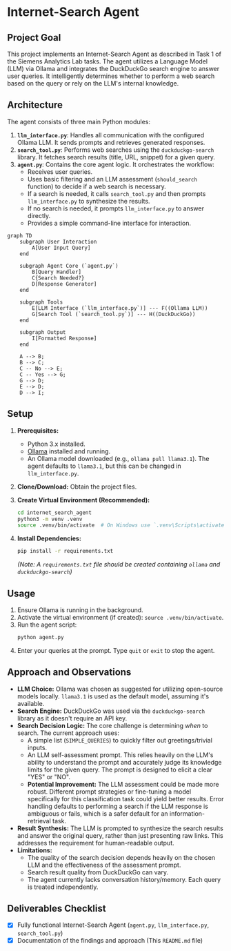 # Internet-Search Agent

## Project Goal

This project implements an Internet-Search Agent as described in Task 1 of the Siemens Analytics Lab tasks. The agent utilizes a Language Model (LLM) via Ollama and integrates the DuckDuckGo search engine to answer user queries. It intelligently determines whether to perform a web search based on the query or rely on the LLM's internal knowledge.

## Architecture

The agent consists of three main Python modules:

1.  **`llm_interface.py`**: Handles all communication with the configured Ollama LLM. It sends prompts and retrieves generated responses.
2.  **`search_tool.py`**: Performs web searches using the `duckduckgo-search` library. It fetches search results (title, URL, snippet) for a given query.
3.  **`agent.py`**: Contains the core agent logic. It orchestrates the workflow:
    *   Receives user queries.
    *   Uses basic filtering and an LLM assessment (`should_search` function) to decide if a web search is necessary.
    *   If a search is needed, it calls `search_tool.py` and then prompts `llm_interface.py` to synthesize the results.
    *   If no search is needed, it prompts `llm_interface.py` to answer directly.
    *   Provides a simple command-line interface for interaction.

```mermaid
graph TD
    subgraph User Interaction
        A[User Input Query]
    end

    subgraph Agent Core (`agent.py`)
        B[Query Handler]
        C{Search Needed?}
        D[Response Generator]
    end

    subgraph Tools
        E[LLM Interface (`llm_interface.py`)] --- F((Ollama LLM))
        G[Search Tool (`search_tool.py`)] --- H((DuckDuckGo))
    end

    subgraph Output
        I[Formatted Response]
    end

    A --> B;
    B --> C;
    C -- No --> E;
    C -- Yes --> G;
    G --> D;
    E --> D;
    D --> I;
```

## Setup

1.  **Prerequisites:**
    *   Python 3.x installed.
    *   [Ollama](https://ollama.com/) installed and running.
    *   An Ollama model downloaded (e.g., `ollama pull llama3.1`). The agent defaults to `llama3.1`, but this can be changed in `llm_interface.py`.

2.  **Clone/Download:** Obtain the project files.

3.  **Create Virtual Environment (Recommended):**
    ```bash
    cd internet_search_agent
    python3 -m venv .venv
    source .venv/bin/activate  # On Windows use `.venv\Scripts\activate`
    ```

4.  **Install Dependencies:**
    ```bash
    pip install -r requirements.txt
    ```
    *(Note: A `requirements.txt` file should be created containing `ollama` and `duckduckgo-search`)*

## Usage

1.  Ensure Ollama is running in the background.
2.  Activate the virtual environment (if created): `source .venv/bin/activate`.
3.  Run the agent script:
    ```bash
    python agent.py
    ```
4.  Enter your queries at the prompt. Type `quit` or `exit` to stop the agent.

## Approach and Observations

*   **LLM Choice:** Ollama was chosen as suggested for utilizing open-source models locally. `llama3.1` is used as the default model, assuming it's available.
*   **Search Engine:** DuckDuckGo was used via the `duckduckgo-search` library as it doesn't require an API key.
*   **Search Decision Logic:** The core challenge is determining *when* to search. The current approach uses:
    *   A simple list (`SIMPLE_QUERIES`) to quickly filter out greetings/trivial inputs.
    *   An LLM self-assessment prompt. This relies heavily on the LLM's ability to understand the prompt and accurately judge its knowledge limits for the given query. The prompt is designed to elicit a clear "YES" or "NO".
    *   **Potential Improvement:** The LLM assessment could be made more robust. Different prompt strategies or fine-tuning a model specifically for this classification task could yield better results. Error handling defaults to performing a search if the LLM response is ambiguous or fails, which is a safer default for an information-retrieval task.
*   **Result Synthesis:** The LLM is prompted to synthesize the search results and answer the original query, rather than just presenting raw links. This addresses the requirement for human-readable output.
*   **Limitations:**
    *   The quality of the search decision depends heavily on the chosen LLM and the effectiveness of the assessment prompt.
    *   Search result quality from DuckDuckGo can vary.
    *   The agent currently lacks conversation history/memory. Each query is treated independently.

## Deliverables Checklist

*   [x] Fully functional Internet-Search Agent (`agent.py`, `llm_interface.py`, `search_tool.py`)
*   [x] Documentation of the findings and approach (This `README.md` file)